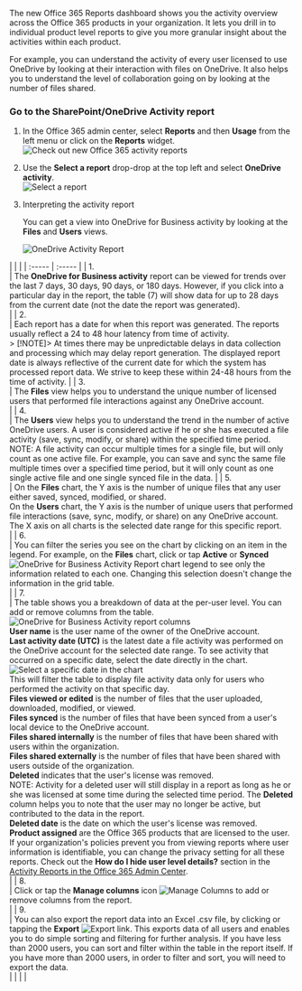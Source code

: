 <p>The new Office 365 Reports dashboard shows you the activity overview across the Office 365 products in your organization. It lets you drill in to individual product level reports to give you more granular insight about the activities within each product.</p>
<p>For example, you can understand the activity of every user licensed to use OneDrive by looking at their interaction with files on OneDrive. It also helps you to understand the level of collaboration going on by looking at the number of files shared.</p>
<h3><strong>Go to the SharePoint/OneDrive Activity report</strong></h3>
<ol>
<li>
<p>In the Office 365 admin center, select <strong>Reports</strong> and then <strong>Usage</strong> from the left menu or click on the <strong>Reports</strong> widget.<br/><img src="../..\Linked_Image_Files\2554deff-b840-4aa5-b2b2-83683996fedc.png" alt="Check out new Office 365 activity reports" /></p>
</li>
<li>
<p>Use the <strong>Select a report</strong> drop-drop at the top left and select <strong>OneDrive activity</strong>.<br/><img src="../..\Linked_Image_Files\fb7bb8ea-eeb7-48c9-b739-601f41ddee16.png" alt="Select a report" /></p>
</li>
<li>
<p>Interpreting the activity report</p>
<p>You can get a view into OneDrive for Business activity by looking at the <strong>Files</strong> and <strong>Users</strong> views.</p>
<p><img src="../..\Linked_Image_Files\316b2a03-8e42-447c-aae8-080813eebe84.png" alt="OneDrive Activity Report" /></p>
</li>
</ol>
<p>|  |  |
| :----- | :----- |
| 1.  <br/> | The <strong>OneDrive for Business activity</strong> report can be viewed for trends over the last 7 days, 30 days, 90 days, or 180 days. However, if you click into a particular day in the report, the table (7) will show data for up to 28 days from the current date (not the date the report was generated).  <br/> |
| 2.  <br/> | Each report has a date for when this report was generated. The reports usually reflect a 24 to 48 hour latency from time of activity.  <br/> &gt; [!NOTE]&gt; At times there may be unpredictable delays in data collection and processing which may delay report generation. The displayed report date is always reflective of the current date for which the system has processed report data. We strive to keep these within 24-48 hours from the time of activity.           |
| 3.  <br/> | The <strong>Files</strong> view helps you to understand the unique number of licensed users that performed file interactions against any OneDrive account.  <br/> |
| 4.  <br/> | The <strong>Users</strong> view helps you to understand the trend in the number of active OneDrive users. A user is considered active if he or she has executed a file activity (save, sync, modify, or share) within the specified time period.  <br/> NOTE: A file activity can occur multiple times for a single file, but will only count as one active file. For example, you can save and sync the same file multiple times over a specified time period, but it will only count as one single active file and one single synced file in the data.           |
| 5.  <br/> | On the <strong>Files</strong> chart, the Y axis is the number of unique files that any user either saved, synced, modified, or shared.  <br/>  On the <strong>Users</strong> chart, the Y axis is the number of unique users that performed file interactions (save, sync, modify, or share) on any OneDrive account.  <br/>  The X axis on all charts is the selected date range for this specific report.  <br/> |
| 6.  <br/> | You can filter the series you see on the chart by clicking on an item in the legend. For example, on the <strong>Files</strong> chart, click or tap <strong>Active</strong> or <strong>Synced</strong><img src="../..\Linked_Image_Files\25765cf9-6e07-4ce3-951b-b46cda92c1c2.png" alt="OneDrive for Business Activity Report chart legend" /> to see only the information related to each one. Changing this selection doesn't change the information in the grid table.  <br/> |
| 7.  <br/> | The table shows you a breakdown of data at the per-user level. You can add or remove columns from the table.  <br/> <img src="../..\Linked_Image_Files\849eac88-1816-40f7-85fc-e655698ed5dc.png" alt="OneDrive for Business Activity report columns" />  <br/>  <strong>User name</strong> is the user name of the owner of the OneDrive account.  <br/> <strong>Last activity date (UTC)</strong> is the latest date a file activity was performed on the OneDrive account for the selected date range. To see activity that occurred on a specific date, select the date directly in the chart.  <br/> <img src="../..\Linked_Image_Files\29e54c4b-8dc2-4ed8-9367-1f66f2988fac.png" alt="Select a specific date in the chart" />  <br/>  This will filter the table to display file activity data only for users who performed the activity on that specific day.  <br/> <strong>Files viewed or edited</strong> is the number of files that the user uploaded, downloaded, modified, or viewed.  <br/> <strong>Files synced</strong> is the number of files that have been synced from a user's local device to the OneDrive account.  <br/> <strong>Files shared internally</strong> is the number of files that have been shared with users within the organization.  <br/> <strong>Files shared externally</strong> is the number of files that have been shared with users outside of the organization.  <br/> <strong>Deleted</strong> indicates that the user's license was removed.  <br/> NOTE: Activity for a deleted user will still display in a report as long as he or she was licensed at some time during the selected time period. The <strong>Deleted</strong> column helps you to note that the user may no longer be active, but contributed to the data in the report.<br/><strong>Deleted date</strong> is the date on which the user's license was removed.  <br/> <strong>Product assigned</strong> are the Office 365 products that are licensed to the user.  <br/>  If your organization's policies prevent you from viewing reports where user information is identifiable, you can change the privacy setting for all these reports. Check out the <strong>How do I hide user level details?</strong> section in the <a href="activity-reports.md">Activity Reports in the Office 365 Admin Center</a>.  <br/> |
| 8.  <br/> | Click or tap the <strong>Manage columns</strong> icon <img src="../..\Linked_Image_Files\13d2e536-de88-4db3-80c7-7a3a57298eb4.png" alt="Manage Columns" /> to add or remove columns from the report.  <br/> |
| 9.  <br/> | You can also export the report data into an Excel .csv file, by clicking or tapping the <strong>Export</strong> <img src="../..\Linked_Image_Files\b5d12006-a2b4-4db5-af41-40f9e7aec07f.png" alt="Export" /> link. This exports data of all users and enables you to do simple sorting and filtering for further analysis. If you have less than 2000 users, you can sort and filter within the table in the report itself. If you have more than 2000 users, in order to filter and sort, you will need to export the data.  <br/> |
|  |  |</p>
